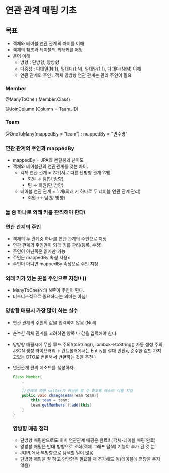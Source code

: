 # 연관 관계 매핑 기초

## 목표

- 객체와 테이블 연관 관계의 차이를 이해
- 객체의 참조와 테이블의 외래키를 매핑
- 용어 이해
    - 방향 : 단방향, 양방향
    - 다중성 : 다대일(N:1), 일대다(1:N), 일대일(1:1), 다대다(N:M) 이해
    - 연관 관계의 주인 : 객체 양방향 연관 관계는 관리 주인이 필요

### Member

@ManyToOne ( Member.Class)

@JoinColumn (Column = Team_ID)

### Team

@OneToMany(mappedBy = “team”) : mappedBy = “변수명”

### 연관 관계의 주인과 mappedBy

- mappedBy = JPA의 멘탈붕괴 난이도
- 객체와 테이블간의 연관관계를 맺는 차이.
    - 객체 연관 관계 = 2개(서로 다른 단방향 관계 2개)
        - 회원 → 팀(단 방향)
        - 팀 → 회원(단 방향)
    - 테이블 연관 관계 = 1 개(외래 키 하나로 두 테이블 연관 관계 관리)
        - 회원 ↔ 팀(양 방향)

### 둘 중 하나로 외래 키를 관리해야 한다!

### 연관 관계의 주인

- 객체의 두 관계중 하나를 연관 관계의 주인으로 지정
- 연관 관계의 주인만이 외래 키를 관리(등록, 수정)
- 주인이 아닌쪽은 읽기만 가능
- 주인은 mappedBy 속성 사용x
- 주인이 아니면 mappedBy 속성으로 주인 지정

### 외래 키가 있는 곳을 주인으로 지정!!  ()

- ManyToOne(N:1) N쪽이 주인이 된다.
- 비즈니스적으로 중요하다는 의미는 아님!

### 양방향 매핑시 가장 많이 하는 실수

- 연관 관계의 주인의 값을 입력하지 않음 (Null)
- 순수한 객체 관계를 고려하면 양쪽 다 값을 입력해야 한다.
- 양방향 매핑시에 무한 루프 주의!(toString(), lombok→toString() 자동 생성 주의, JSON 생성 라이브러리→ 컨트롤러에서는 Entity를 절대 반환x, 순수한 값만 가지고있는 DTO로 변환해서 반환하는 것을 추천 )
- 연관관계 편의 메소드를 생성하자.
    
    ```java
    Class Member{
    	.
    	.
    	//관례에 의한 setter가 아님을 알 수 있도록 메소드 이름 지정
    	public void changeTeam(Team team){ 
    		this.team = team;
    		team.getMembers().add(this)
    	}
    }
    ```
    
    ### 양방향 매핑 정리
    
    - 단방향 매핑만으로도 이미 연관관계 매핑은 완료!! (객체-테이블 매핑 완료)
    - 양방향 매핑은 반대 방향으로 조회(객체 그래프 탐색) 기능이 추가 된 것 뿐
    - JQPL에서 역방향으로 탐색할 일이 많음
    - 단방향 매핑을 잘 하고 양방향은 필요할 때 추가해도 됨(테이블에 영향을 주지 않음)